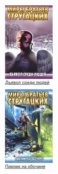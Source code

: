 ![](Дьявол%20среди%20людей.jpg)  
[Дьявол среди людей](Дьявол%20среди%20людей.md)

![](Пикник%20на%20обочине.jpg)  
[Пикник на обочине](Пикник%20на%20обочине.md)

